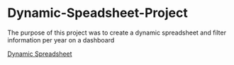 # Dynamic-Speadsheet-Project
The purpose of this project was to create a dynamic spreadsheet and filter information per year on a dashboard

[Dynamic Spreadsheet](https://docs.google.com/spreadsheets/d/19pluLbU8tv8Uz812WYfaHTSFqdA6wodD/edit?usp=sharing&ouid=110659783148839488236&rtpof=true&sd=true)


